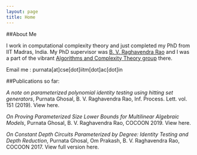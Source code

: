 ```yaml
---
layout: page
title: Home
---
```


##About Me

I work in computational complexity theory and just completed my PhD from IIT Madras, India. My PhD supervisor was [B. V. Raghavendra Rao](http://www.cse.iitm.ac.in/~bvrr/) and I was a part of the vibrant [Algorithms and Complexity Theory group](http://theory.cse.iitm.ac.in/) there. 

Email me : purnata[at]cse[dot]iitm[dot]ac[dot]in

##Publications so far:

_A note on parameterized polynomial identity testing using hitting set generators_, Purnata Ghosal, B. V. Raghavendra Rao, Inf. Process. Lett. vol. 151 (2019). View here.

_On Proving Parameterized Size Lower Bounds for Multilinear Algebraic Models_, Purnata Ghosal, B. V. Raghavendra Rao, COCOON 2019. View here.

_On Constant Depth Circuits Parameterized by Degree: Identity Testing and Depth Reduction_, Purnata Ghosal, Om Prakash, B. V. Raghavendra Rao, COCOON 2017. View full version here.
